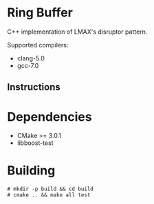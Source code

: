 Ring Buffer
===========

C++ implementation of LMAX's disruptor pattern.

Supported compilers:
  - clang-5.0
  - gcc-7.0

Instructions
------------------

# Dependencies

  - CMake >= 3.0.1
  - libboost-test

# Building

```
# mkdir -p build && cd build
# cmake .. && make all test
```
